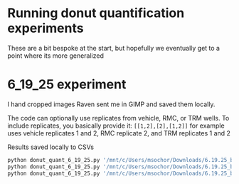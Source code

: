 # Running donut quantification experiments

These are a bit bespoke at the start, but hopefully we eventually get to a point where its more generalized

# 6_19_25 experiment
I hand cropped images Raven sent me in GIMP and saved them locally.  

The code can optionally use replicates from vehicle, RMC, or TRM wells.  To include replicates, you basically provide it: `[[1,2],[2],[1,2]]` for example uses vehicle replicates 1 and 2, RMC replicate 2, and TRM replicates 1 and 2

Results saved locally to CSVs

```python
python donut_quant_6_19_25.py '/mnt/c/Users/msochor/Downloads/6.19.25_before drug/0005587_01' [[1,2],[1,2],[1,2]]
python donut_quant_6_19_25.py '/mnt/c/Users/msochor/Downloads/6.19.25_before drug/0005587_01' [[2],[1],[1,2]]
python donut_quant_6_19_25.py '/mnt/c/Users/msochor/Downloads/6.19.25_before drug/0005587_01' [[1],[2],[1,2]]
```


